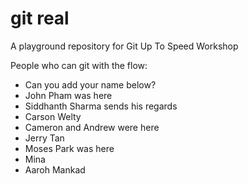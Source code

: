 # git real
A playground repository for Git Up To Speed Workshop

People who can git with the flow:

* Can you add your name below?
* John Pham was here
* Siddhanth Sharma sends his regards
* Carson Welty
* Cameron and Andrew were here
* Jerry Tan
* Moses Park was here
* Mina
* Aaroh Mankad
